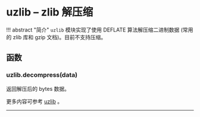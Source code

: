 # **uzlib** – zlib 解压缩

!!! abstract "简介"
    `uzlib` 模块实现了使用 DEFLATE 算法解压缩二进制数据 (常用的 zlib 库和 gzip 文档)。目前不支持压缩。

## 函数

### **uzlib.decompress**(data)  
返回解压后的 bytes 数据。

更多内容可参考 [uzlib](http://docs.micropython.org/en/latest/pyboard/library/uzlib.html) 。

----------

